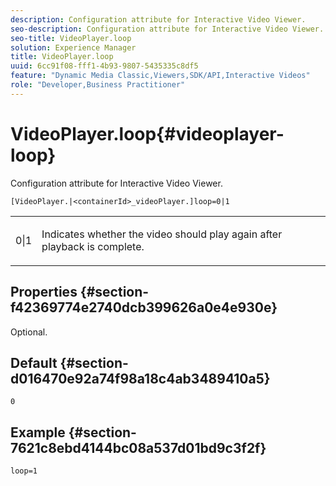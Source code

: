 ```yaml
---
description: Configuration attribute for Interactive Video Viewer.
seo-description: Configuration attribute for Interactive Video Viewer.
seo-title: VideoPlayer.loop
solution: Experience Manager
title: VideoPlayer.loop
uuid: 6cc91f08-fff1-4b93-9807-5435335c8df5
feature: "Dynamic Media Classic,Viewers,SDK/API,Interactive Videos"
role: "Developer,Business Practitioner"
---
```


# VideoPlayer.loop{#videoplayer-loop}

Configuration attribute for Interactive Video Viewer.

 `[VideoPlayer.|<containerId>_videoPlayer.]loop=0|1`

<table id="table_C616483932C2482CA9794DDD7313FD7C"> 
 <tbody> 
  <tr> 
   <td colname="col1"> <p> <span class="codeph"> 0|1 </span> </p> </td> 
   <td colname="col2"> <p> Indicates whether the video should play again after playback is complete. </p> </td> 
  </tr> 
 </tbody> 
</table>

## Properties {#section-f42369774e2740dcb399626a0e4e930e}

Optional.

## Default {#section-d016470e92a74f98a18c4ab3489410a5}

`0`

## Example {#section-7621c8ebd4144bc08a537d01bd9c3f2f}

```
loop=1
```

